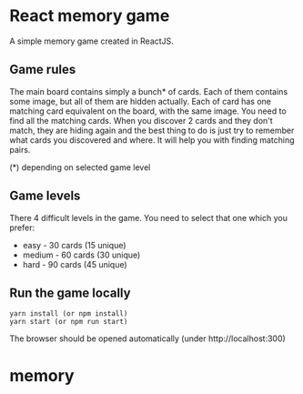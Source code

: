 # React memory game

A simple memory game created in ReactJS.

## Game rules
The main board contains simply a bunch* of cards. Each of them contains some image, but all of them are hidden actually.
Each of card has one matching card equivalent on the board, with the same image.
You need to find all the matching cards. When you discover 2 cards and they don't match, they are hiding again and 
the best thing to do is just try to remember what cards you discovered and where. It will help you with finding matching
pairs.

(*) depending on selected game level

## Game levels
There 4 difficult levels in the game. You need to select that one which you prefer:
* easy - 30 cards (15 unique)
* medium - 60 cards (30 unique)
* hard - 90 cards (45 unique)


## Run the game locally
```
yarn install (or npm install)
yarn start (or npm run start)
```
The browser should be opened automatically (under http://localhost:300)
# memory
